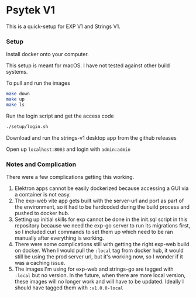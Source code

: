 # Psytek V1

This is a quick-setup for EXP V1 and Strings V1. 


### Setup

Install docker onto your computer.

This setup is meant for macOS. I have not tested against other build systems.

To pull and run the images
```bash
make down
make up
make ls
```

Run the login script and get the access code
```bash
./setup/login.sh
```

Download and run the strings-v1 desktop app from the github releases

Open up `localhost:8083` and login with `admin:admin`

### Notes and Complication

There were a few complications getting this working.

1. Elektron apps cannot be easily dockerized because accessing a GUI via a container is not easy.
2. The exp-web vite app gets built with the server-url and port as part of the environment, so it had to be hardcoded during
the build process and pushed to docker hub.
3. Setting up initial skills for exp cannot be done in the init.sql script in this repository because we need the 
exp-go server to run its migrations first, so I included curl commands to set them up which need to be ran manually
after everything is working.
4. There were some complications still with getting the right exp-web build on docker. When I would pull the `:local` tag
from docker hub, it would still be using the prod server url, but it's working now, so I wonder if it was a caching issue.
5. The images I'm using for exp-web and strings-go are tagged with `:local` but no version. In the future, when there are more local version,
these images will no longer work and will have to be updated. Ideally I should have tagged them with `:v1.0.0-local`
